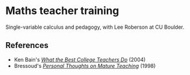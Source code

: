 # Maths teacher training

Single-variable calculus and pedagogy, with Lee Roberson at CU Boulder.

## References

- Ken Bain's *[What the Best College Teachers Do](https://www.npr.org/sections/ed/2015/05/08/404960905/what-the-best-college-teachers-do)* (2004)
- Bressoud's *[Personal Thoughts on Mature Teaching](mateas.wikidot.com/local--files/blog:7/teaching.pdf)* (1998)

